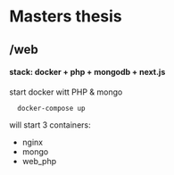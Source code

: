# Masters thesis

## /web

#### stack: docker + php + mongodb + next.js

start docker witt PHP & mongo

```
  docker-compose up
```

will start 3 containers:

- nginx
- mongo
- web_php
